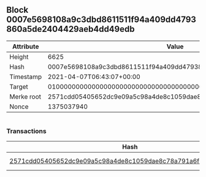 ## Block 0007e5698108a9c3dbd8611511f94a409dd4793860a5de2404429aeb4dd49edb

Attribute | Value
--- | ---
Height | 6625
Hash | 0007e5698108a9c3dbd8611511f94a409dd4793860a5de2404429aeb4dd49edb
Timestamp | 2021-04-07T06:43:07+00:00
Target | 0100000000000000000000000000000000000000000000000000000000000000
Merke root | 2571cdd05405652dc9e09a5c98a4de8c1059dae8c78a791a6f8fbf179724bd4c
Nonce | 1375037940

```

```

### Transactions

Hash | Amount
--- | ---
[2571cdd05405652dc9e09a5c98a4de8c1059dae8c78a791a6f8fbf179724bd4c](2571cdd05405652dc9e09a5c98a4de8c1059dae8c78a791a6f8fbf179724bd4c.md) | 10.00000000 SKEPTI 
